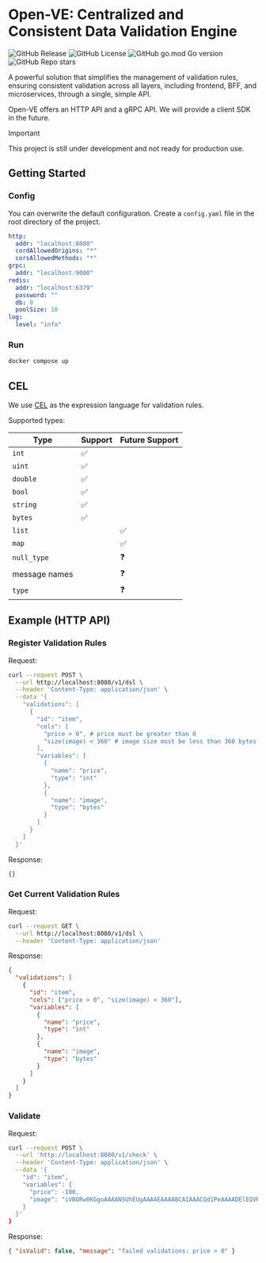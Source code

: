 # Open-VE: Centralized and Consistent Data Validation Engine

![GitHub Release](https://img.shields.io/github/v/release/shibukazu/open-ve)
![GitHub License](https://img.shields.io/github/license/shibukazu/open-ve)
![GitHub go.mod Go version](https://img.shields.io/github/go-mod/go-version/shibukazu/open-ve)
![GitHub Repo stars](https://img.shields.io/github/stars/shibukazu/open-ve)

A powerful solution that simplifies the management of validation rules, ensuring consistent validation across all layers, including frontend, BFF, and microservices, through a single, simple API.

Open-VE offers an HTTP API and a gRPC API. We will provide a client SDK in the future.

> [!IMPORTANT]  
> This project is still under development and not ready for production use.

## Getting Started

### Config

You can overwrite the default configuration. Create a `config.yaml` file in the root directory of the project.

```yaml
http:
  addr: "localhost:8080"
  cordAllowedOrigins: "*"
  corsAllowedMethods: "*"
grpc:
  addr: "localhost:9000"
redis:
  addr: "localhost:6379"
  password: ""
  db: 0
  poolSize: 10
log:
  level: "info"
```

### Run

```bash
docker compose up
```

## CEL

We use [CEL](https://github.com/google/cel-spec/blob/master/doc/langdef.md) as the expression language for validation rules.

Supported types:

| Type          | Support | Future Support |
| ------------- | ------- | -------------- |
| `int`         | ✅      |                |
| `uint`        | ✅      |                |
| `double`      | ✅      |                |
| `bool`        | ✅      |                |
| `string`      | ✅      |                |
| `bytes`       | ✅      |                |
| `list`        |         | ✅             |
| `map`         |         | ✅             |
| `null_type`   |         | ❓             |
| message names |         | ❓             |
| `type`        |         | ❓             |

## Example (HTTP API)

### Register Validation Rules

Request:

```bash
curl --request POST \
  --url http://localhost:8080/v1/dsl \
  --header 'Content-Type: application/json' \
  --data '{
    "validations": [
      {
        "id": "item",
        "cels": [
          "price > 0", # price must be greater than 0
          "size(image) < 360" # image size must be less than 360 bytes
        ],
        "variables": [
          {
            "name": "price",
            "type": "int"
          },
          {
            "name": "image",
            "type": "bytes"
          }
        ]
      }
    ]
  }'
```

Response:

```json
{}
```

### Get Current Validation Rules

Request:

```bash
curl --request GET \
  --url http://localhost:8080/v1/dsl \
  --header 'Content-Type: application/json'
```

Response:

```json
{
  "validations": [
    {
      "id": "item",
      "cels": ["price > 0", "size(image) < 360"],
      "variables": [
        {
          "name": "price",
          "type": "int"
        },
        {
          "name": "image",
          "type": "bytes"
        }
      ]
    }
  ]
}
```

### Validate

Request:

```bash
curl --request POST \
  --url 'http://localhost:8080/v1/check' \
  --header 'Content-Type: application/json' \
  --data '{
    "id": "item",
    "variables": {
      "price": -100,
      "image": "iVBORw0KGgoAAAANSUhEUgAAAAEAAAABCAIAAACQd1PeAAAADElEQVR4nGO4unY2AAR4Ah51j5XwAAAAAElFTkSuQmCC"
    }
  }'
}

```

Response:

```json
{ "isValid": false, "message": "failed validations: price > 0" }
```
